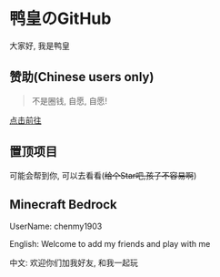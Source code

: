 # 鸭皇のGitHub

大家好, 我是鸭皇

## 赞助(Chinese users only)

> 不是圈钱, 自愿, 自愿!

[点击前往](https://afdian.net/@chenmy1903)

## 置顶项目

可能会帮到你, 可以去看看(~~给个Star吧,孩子不容易啊~~)

## Minecraft Bedrock

UserName: chenmy1903

English: Welcome to add my friends and play with me

中文: 欢迎你们加我好友, 和我一起玩

